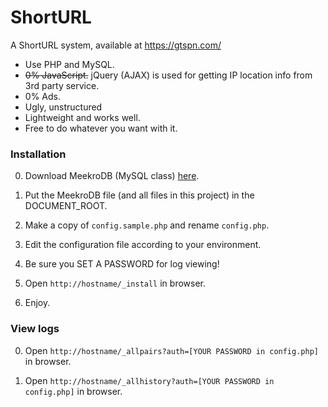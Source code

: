 # ShortURL

A ShortURL system, available at https://gtspn.com/

* Use PHP and MySQL.
* ~~0% JavaScript.~~ jQuery (AJAX) is used for getting IP location info from 3rd party service.
* 0% Ads.
* Ugly, unstructured
* Lightweight and works well.
* Free to do whatever you want with it.


### Installation

0. Download MeekroDB (MySQL class) [here](https://meekro.com/).

1. Put the MeekroDB file (and all files in this project) in the DOCUMENT_ROOT.

2. Make a copy of `config.sample.php` and rename `config.php`.

3. Edit the configuration file according to your environment. 

4. Be sure you SET A PASSWORD for log viewing!

5. Open `http://hostname/_install` in browser.

6. Enjoy.


### View logs

0. Open `http://hostname/_allpairs?auth=[YOUR PASSWORD in config.php]` in browser.

0. Open `http://hostname/_allhistory?auth=[YOUR PASSWORD in config.php]` in browser.
